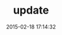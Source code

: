 ---
layout: post
title:  "update"
repo:   "havenwood/update"
date:   2015-02-18 17:14:32
gemurl: https://github.com/havenwood/update
---